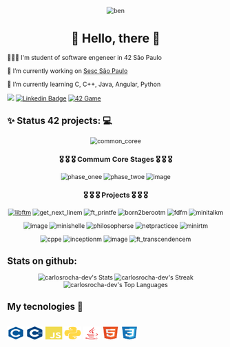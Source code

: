 <div align="center">

![ben](https://user-images.githubusercontent.com/3737837/177527123-2aa493e2-6d11-42b6-bdb1-734c3f779a9a.gif)

</div>

<div align="center">

  # :space_invader: Hello, there :vulcan_salute:

</div>
 
👨🏿‍🚀 I'm student of software engeneer in 42 São Paulo

🔭 I’m currently working on <a href="https://www.sescsp.org.br">Sesc São Paulo</a>

🌱 I’m currently learning C, C++, Java, Angular, Python

![](https://komarev.com/ghpvc/?username=carlosrocha-dev&color=blue&style=flat-square)
[![Linkedin Badge](https://img.shields.io/badge/-Linkedin-0a66c2?style=flat-square&logo=Linkedin&logoColor=white)](https://www.linkedin.com/in/carlos-rocha-tech/)
[![42 Game](https://img.shields.io/badge/Game-profile-0a66c2?style=flat-square&logo=42&logoColor=white)](https://game.42sp.org.br/cadet/caalbert)

## :sparkles: Status 42 projects:  :computer:
  
<div align="center">  

![common_coree](https://github.com/user-attachments/assets/19f0e2b1-a558-4499-9919-8540803e85cf)


###  :medal_military: :medal_military: :medal_military: Commum Core Stages :medal_military: :medal_military: :medal_military:
  
![phase_onee](https://user-images.githubusercontent.com/3737837/217397949-89924f37-bb45-4df5-98c6-2c7fad80c731.png) ![phase_twoe](https://github.com/carlosrocha-dev/carlosrocha-dev/assets/3737837/4ea7ef5b-a2b1-4478-a014-2d86c6e78fa0) ![image](https://github.com/carlosrocha-dev/carlosrocha-dev/assets/3737837/e942675c-2ea7-4a84-a91c-4cf61ce61bc6)

###  :medal_military: :medal_military: :medal_military: Projects :medal_military: :medal_military: :medal_military:

[![libftm](https://user-images.githubusercontent.com/3737837/177003824-ab3d7ff3-ba64-45ef-acb3-43a155fd105d.png)](https://github.com/carlosrocha-dev/libft) ![get_next_linem](https://user-images.githubusercontent.com/3737837/180447698-b1f15be8-8051-48e1-b0f3-8875c89b2cc6.png) ![ft_printfe](https://user-images.githubusercontent.com/3737837/190656132-16a316aa-12e4-4197-a669-70a542c443ea.png) ![born2berootm](https://user-images.githubusercontent.com/3737837/190655858-e855235c-ac72-4504-859c-45ff0d0bc003.png) ![fdfm](https://user-images.githubusercontent.com/3737837/216211380-33d04ead-4e72-4256-86bb-51b822144c41.png) ![minitalkm](https://user-images.githubusercontent.com/3737837/217397755-2ba4e8a9-1e44-4b35-852e-40131ba9c93b.png)


![image](https://github.com/carlosrocha-dev/42_push_swap/assets/3737837/0a006021-b54b-48cb-b1d1-a59ee0435dfd) ![minishelle](https://github.com/carlosrocha-dev/carlosrocha-dev/assets/3737837/428c7204-3b20-4f6e-83e9-b4729e74dd30) ![philosopherse](https://github.com/carlosrocha-dev/carlosrocha-dev/assets/3737837/d0700632-e0aa-4369-a40a-de1fb24c56cc) ![netpracticee](https://github.com/carlosrocha-dev/carlosrocha-dev/assets/3737837/ba01f34e-a1a3-4902-a08f-b3a69ec5f411) ![minirtm](https://github.com/carlosrocha-dev/carlosrocha-dev/assets/3737837/95a78306-6092-494f-8e7e-9c67a5ac46a8)


![cppe](https://github.com/carlosrocha-dev/carlosrocha-dev/assets/3737837/dfdb73a7-be6c-4fac-9941-1c65481c6070) ![inceptionm](https://github.com/carlosrocha-dev/carlosrocha-dev/assets/3737837/15e86c05-f7b5-4e8e-a18d-cb56a1717897) ![image](https://github.com/carlosrocha-dev/carlosrocha-dev/assets/3737837/2f589cf9-e0a1-4158-b010-1104c970ed15) ![ft_transcendencem](https://github.com/user-attachments/assets/18ed0c38-dae8-4417-8e2a-4242d1376a8d)


</div>

## Stats on github:
 <div align="center">

   ![carlosrocha-dev's Stats](https://github-readme-stats.vercel.app/api?username=carlosrocha-dev&theme=vue-dark&show_icons=true&hide_border=true&count_private=true)
   ![carlosrocha-dev's Streak](https://github-readme-streak-stats.herokuapp.com/?user=carlosrocha-dev&theme=vue-dark&hide_border=true)
   ![carlosrocha-dev's Top Languages](https://github-readme-stats.vercel.app/api/top-langs/?username=carlosrocha-dev&theme=vue-dark&show_icons=true&hide_border=true&layout=compact)

</div>
 
  
  
 ## My tecnologies 🧰
 
<div style="display: inline_block; align: center"><br>
  <img align="center" height="30" width="40" src="https://raw.githubusercontent.com/devicons/devicon/master/icons/c/c-plain.svg">
  <img align="center" height="30" width="40" src="https://raw.githubusercontent.com/devicons/devicon/master/icons/cplusplus/cplusplus-plain.svg">
  <img align="center" height="30" width="40" src="https://raw.githubusercontent.com/devicons/devicon/master/icons/javascript/javascript-plain.svg">
  <img align="center" height="30" width="40" src="https://raw.githubusercontent.com/devicons/devicon/master/icons/python/python-plain.svg">
  <img align="center" height="30" width="40" src="https://raw.githubusercontent.com/devicons/devicon/master/icons/java/java-plain.svg">
  <img align="center" height="30" width="40" src="https://raw.githubusercontent.com/devicons/devicon/master/icons/html5/html5-original.svg">
  <img align="center" height="30" width="40" src="https://raw.githubusercontent.com/devicons/devicon/master/icons/css3/css3-original.svg">
</div>
  
